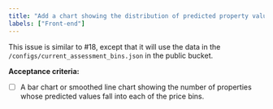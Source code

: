 ```yaml
---
title: "Add a chart showing the distribution of predicted property values"
labels: ["Front-end"]
---
```


This issue is similar to #18, except that it will use the data in the `/configs/current_assessment_bins.json` in the public bucket.

**Acceptance criteria:**
- [ ] A bar chart or smoothed line chart showing the number of properties whose predicted values fall into each of the price bins.